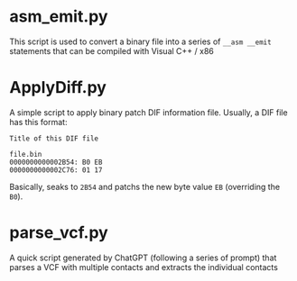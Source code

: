 # asm_emit.py

This script is used to convert a binary file into a series of `__asm __emit` statements that can be compiled with Visual C++ / x86

# ApplyDiff.py

A simple script to apply binary patch DIF information file.
Usually, a DIF file has this format:

```
Title of this DIF file

file.bin
0000000000002B54: B0 EB
0000000000002C76: 01 17
```

Basically, seaks to `2B54` and patchs the new byte value `EB` (overriding the `B0`).

# parse_vcf.py

A quick script generated by ChatGPT (following a series of prompt) that parses a VCF with multiple contacts and extracts the individual contacts
